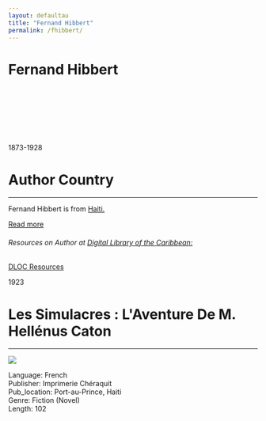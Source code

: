 ```yaml
---
layout: defaultau
title: "Fernand Hibbert"
permalink: /fhibbert/
---
```

<!-- partial:index.partial.html -->
<div class="content">
     <h1>Fernand Hibbert</h1>
    <div class="quote">
        <div><img src="" class="logo"></div>
    </div>
    <div class="timeline">
        <div style="padding-bottom:100px;"></div>
        <div class="block">
             <div class="date right"><p class="right"> 1873-1928</p></div>
            <div class="dot"></div>
            <div class="left first">
            <div class="author_country">
                <h1>Author Country</h1><hr>
          <div class="aclocation">  <p>Fernand Hibbert is from <a href="{{ site.baseurl }}/62">Haiti.</a></p></div>
              <div class="acreadmore">  <a href="https://en.wikipedia.org/wiki/Fernand_Hibbert" target="_blank">Read more</a></div>
              <div class="aclocation">  <h6>Resources on Author at <a href="https://dloc.com" target="_blank">Digital Library of the Caribbean:</a></h6></div>
              <div class="dlocresources"><a href="{{ site.baseurl }}/fhibbert_dloc" target="_blank">DLOC Resources</a></div>
            </div>
            </div>
            </div>
        <div class="block">
            <div class="date left"><p class="left">1923</p></div>
            <div class="dot"></div>
            <div class="right">
                <h1>Les Simulacres : L'Aventure De M. Hellénus Caton</h1><hr>
                <p><img src=https://books.google.dm/books/content?id=RmGyAAAAIAAJ&printsec=frontcover&img=1&zoom=1&imgtk=AFLRE73lzO3JUZ1cXnuGVnErz0qOswpRiEklrzzv3nIKqfrkp_-r4hZ7iAHvBNm-Z2gImeNnC-ShWIzLA8J1KI9nBzYSd1q5a_AC_6UDHqg0tpssNBbr1RLrMLO358KZp1N6YH5cYqtv""></p>
                <p>
                Language: French<br/>
                Publisher: Imprimerie Chéraquit<br/>
                Pub_location: Port-au-Prince, Haiti<br/>
                Genre: Fiction (Novel)<br/>
                Length: 102 <br/>                   </p>
            </div>
        </div>
        </div>
        </div>
  <!-- partial -->
<script src='https://cdnjs.cloudflare.com/ajax/libs/jquery/3.1.1/jquery.min.js'></script><script  src="{{ site.baseurl }}/assets/js/authorscript.js"></script>